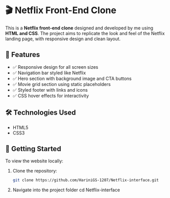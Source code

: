 # 🎬 Netflix Front-End Clone

This is a **Netflix front-end clone** designed and developed by me using **HTML and CSS**. The project aims to replicate the look and feel of the Netflix landing page, with responsive design and clean layout.

## 🌟 Features

- ✅ Responsive design for all screen sizes
- ✅ Navigation bar styled like Netflix
- ✅ Hero section with background image and CTA buttons
- ✅ Movie grid section using static placeholders
- ✅ Styled footer with links and icons
- ✅ CSS hover effects for interactivity

## 🛠️ Technologies Used

- HTML5
- CSS3

## 🚀 Getting Started

To view the website locally:

1. Clone the repository:
   ```bash
   git clone https://github.com/HariniGS-1207/Netflix-interface.git
2. Navigate into the project folder
   cd Netflix-interface



